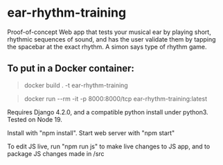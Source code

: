 # ear-rhythm-training


Proof-of-concept Web app that tests your musical ear by playing short, rhythmic sequences of sound, and has the user validate them by tapping the spacebar at the exact rhythm. A simon says type of rhythm game.

## To put in a Docker container:

> docker build . -t ear-rhythm-training

> docker run --rm -it -p 8000:8000/tcp ear-rhythm-training:latest

Requires Django 4.2.0, and a compatible python install under python3. Tested on Node 19.

Install with "npm install". Start web server with "npm start"

To edit JS live, run "npm run js" to make live changes to JS app, and to package JS changes made in /src



